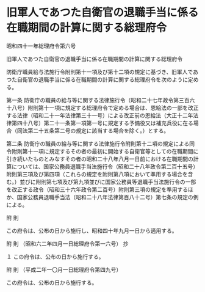 # 旧軍人であつた自衛官の退職手当に係る在職期間の計算に関する総理府令

昭和四十一年総理府令第六号

旧軍人であつた自衛官の退職手当に係る在職期間の計算に関する総理府令

防衛庁職員給与法施行令附則第十一項及び第十二項の規定に基づき、旧軍人であつた自衛官の退職手当に係る在職期間の計算に関する総理府令を次のように定める。

第一条 防衛庁の職員の給与等に関する法律施行令（昭和二十七年政令第三百六十八号）附則第十一項に規定する総理府令で定める場合は、恩給法の一部を改正する法律（昭和二十一年法律第三十一号）による改正前の恩給法（大正十二年法律第四十八号）第二十一条第一項第一号に規定する予備役又は補充兵役に在る場合（同法第二十五条第二号の規定に該当する場合を除く。）とする。

第二条 防衛庁の職員の給与等に関する法律施行令附則第十二項の規定による同令附則第十一項に規定するその者の最初に開始する自衛官等としての在職期間に引き続いたものとみなすその者の昭和二十八年八月一日前における在職期間の計算については、国家公務員退職手当法施行令（昭和二十八年政令第二百十五号）附則第三項及び第四項（これらの規定を附則第八項において準用する場合を含む。）並びに附則第七項及び第九項並びに国家公務員等退職手当法施行令の一部を改正する政令（昭和三十六年政令第二百号）附則第三項の規定を準用するほか、国家公務員退職手当法（昭和二十八年法律第百八十二号）第七条の規定の例による。

附 則

この府令は、公布の日から施行し、昭和四十年九月一日から適用する。

附 則 （昭和六二年四月一日総理府令第一六号） 抄

１ この府令は、公布の日から施行する。

附 則 （平成二年一〇月一日総理府令第四九号）

この府令は、公布の日から施行する。
